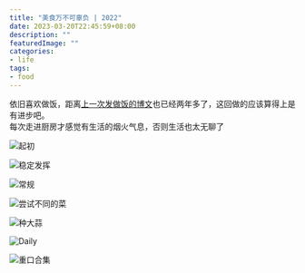 ```yaml
---
title: "美食万不可辜负 | 2022"
date: 2023-03-20T22:45:59+08:00
description: ""
featuredImage: ""
categories:
- life
tags:
- food
---
```


依旧喜欢做饭，距离[上一次发做饭的博文](../daily-cooking/)也已经两年多了，这回做的应该算得上是有进步吧。  
每次走进厨房才感觉有生活的烟火气息，否则生活也太无聊了

![起初](https://cdn.zggsong.cn/2023/03/20/IMG_1140.JPG!webp)


![稳定发挥](https://cdn.zggsong.cn/2023/03/20/IMG_1140.JPG!webp)


![常规](https://cdn.zggsong.cn/2023/03/20/IMG_1142.JPG!webp)


![尝试不同的菜](https://cdn.zggsong.cn/2023/03/20/IMG_1143.JPG!webp)


![种大蒜](https://cdn.zggsong.cn/2023/03/20/IMG_1144.JPG!webp)


![Daily](https://cdn.zggsong.cn/2023/03/20/IMG_1145.JPG!webp)


![重口合集](https://cdn.zggsong.cn/2023/03/20/IMG_1103.JPG!webp)